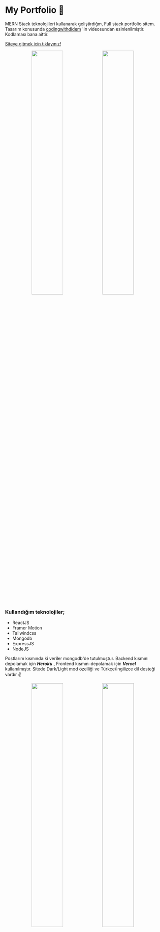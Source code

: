 # My Portfolio 🎊

MERN Stack teknolojileri kullanarak geliştirdiğm, Full stack portfolio sitem. Tasarım konusunda [codingwithdidem](https://www.youtube.com/watch?v=YWMpga5Ax7A&t=6119s) 'in videosundan esinlenilmiştir. Kodlaması bana aittir.  

[Siteye gitmek için tıklayınız!](https://portfolio-melikeozlen.vercel.app/)

<p align="center">
  <img width="45%" height="auto" src="https://user-images.githubusercontent.com/44196940/171997610-80bb4eb2-ad17-42c3-a9c8-0084a3781d44.png"/>
  <img width="45%" height="auto" src="https://user-images.githubusercontent.com/44196940/171918129-5b73a9e7-be84-43b7-8c15-1558e9d23edd.png"/>                               
</p>
<br>

### Kullandığım teknolojiler;

* ReactJS  
* Framer Motion  
* Tailwindcss  
* Mongodb  
* ExpressJS  
* NodeJS  

Postlarım kısmında ki veriler mongodb'de tutulmuştur. Backend kısmını depolamak için ***Heroku*** , Frontend kısmını depolamak için ***Vercel*** kullanılmıştır. Sitede Dark/Light mod özelliği ve Türkçe/İngilizce dil desteği vardır ✌️
<br>
<p align="center">
  <img width="45%" height="auto" src="https://user-images.githubusercontent.com/44196940/171997642-024a022e-fca6-4e8d-a4c1-3990eae686e4.png"/>
  <img width="45%" height="auto" src="https://user-images.githubusercontent.com/44196940/171997674-d10da789-7113-4dba-ad5c-4eff9bb6c393.png"/>
                                      
</p>



## Responsive    
<p align="center">
  <img width="45%" height="auto" src="https://user-images.githubusercontent.com/44196940/171997763-16923b0e-0612-4377-86f7-93fff8560e23.png"/>
  <img width="45%" height="auto" src="https://user-images.githubusercontent.com/44196940/171997787-b407febe-ea8d-424a-af2a-5040b59f3376.png"/>
                                      
</p>


